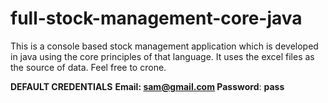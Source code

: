 # full-stock-management-core-java

This is a console based stock management application which is developed in java using the core principles of that language.
It uses the excel files as the source of data.
Feel free to crone.


**DEFAULT CREDENTIALS**
**Email**__: **sam@gmail.com**
**Password**__: **pass**
